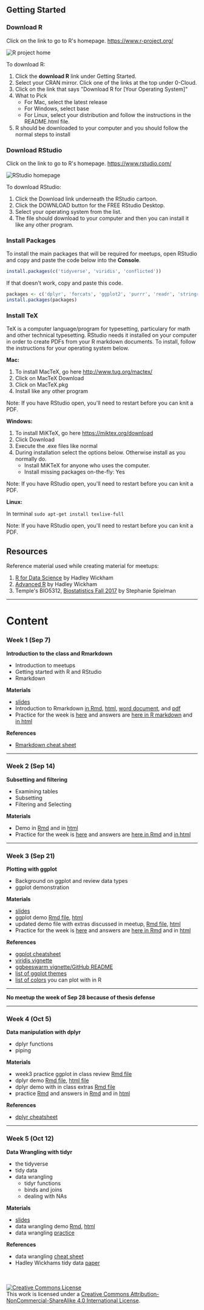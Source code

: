 ## Getting Started

### Download R
Click on the link to go to R's homepage. <https://www.r-project.org/>

![R project home](r_homepage_screenshot.png)

To download R:

1. Click the **download R** link under Getting Started.
2. Select your CRAN mirror. Click one of the links at the top under 0-Cloud.
3. Click on the link that says "Download R for [Your Operating System]"
4. What to Pick
    - For Mac, select the latest release
    - For Windows, select base
    - For Linux, select your distribution and follow the instructions in the README.html file.
5. R should be downloaded to your computer and you should follow the normal steps to install

### Download RStudio

Click on the link to go to R's homepage. <https://www.rstudio.com/>

![RStudio homepage](rstudio_homepage_screenshot.png)

To download RStudio:

1. Click the Download link underneath the RStudio cartoon.
2. Click the DOWNLOAD button for the FREE RStudio Desktop.
3. Select your operating system from the list.
4. The file should download to your computer and then you can install it like any other program.

### Install Packages
To install the main packages that will be required for meetups, open RStudio and copy and paste the code below into the **Console**.

```r
install.packages(c('tidyverse', 'viridis', 'conflicted'))
```
If that doesn't work, copy and paste this code.

```r
packages <- c('dplyr', 'forcats', 'ggplot2', 'purrr', 'readr', 'stringr', 'tibble', 'tidyr', 'viridis', 'conflicted')
install.packages(packages)
```

### Install TeX

TeX is a computer language/program for typesetting, particulary for math and other technical typesetting. RStudio needs it installed on your computer in order to create PDFs from your R markdown documents. To install, follow the instructions for your operating system below.

**Mac:**

1. To install MacTeX, go here <http://www.tug.org/mactex/>
2. Click on MacTeX Download
3. Click on MacTeX.pkg
4. Install like any other program

Note: If you have RStudio open, you'll need to restart before you can knit a PDF.

**Windows:**

1. To install MiKTeX, go here <https://miktex.org/download>
2. Click Download
3. Execute the .exe files like normal
4. During installation select the options below. Otherwise install as you normally do. 
    - Install MiKTeX for anyone who uses the computer.
    - Install missing packages on-the-fly: Yes

Note: If you have RStudio open, you'll need to restart before you can knit a PDF.

**Linux:**

In terminal `sudo apt-get install texlive-full`

Note: If you have RStudio open, you'll need to restart before you can knit a PDF.

## Resources

Reference material used while creating material for meetups:

1. [R for Data Science](http://r4ds.had.co.nz/) by Hadley Wickham
2. [Advanced R](http://adv-r.had.co.nz/) by Hadley Wickham
3. Temple's BIO5312, [Biostatistics Fall 2017](http://sjspielman.org/bio5312_fall2017/) by Stephanie Spielman

---

# Content
### Week 1 (Sep 7)

**Introduction to the class and Rmarkdown**

- Introduction to meetups
- Getting started with R and RStudio
- Rmarkdown

**Materials**

- [slides](week1/bioinformatics_meetup_introduction_2018.09.07.pdf)
- Introduction to Rmarkdown [in Rmd](week1/intro_to_rmarkdown.Rmd), [html](week1/intro_to_rmarkdown.html), [word document](week1/intro_to_rmarkdown.docx), and [pdf](week1/intro_to_rmarkdown.pdf)
- Practice for the week is [here](week1/week1_intro_to_rmarkdown_practice.Rmd) and answers are [here in R markdown](week1/week1_intro_to_rmarkdown_practice_ANSWERKEY.Rmd) and [in html](week1/week1_intro_to_rmarkdown_practice_ANSWERKEY.html)

**References**

- [Rmarkdown cheat sheet](https://www.rstudio.com/wp-content/uploads/2015/02/rmarkdown-cheatsheet.pdf)

---

### Week 2 (Sep 14)

**Subsetting and filtering**

- Examining tables
- Subsetting
- Filtering and Selecting

**Materials**

- Demo in [Rmd](week2/examine_subset_filter_data.Rmd) and in [html](week2/examine_subset_filter_data.html)
- Practice for the week is [here](week2/wee2_practice_examine_filter_subset_data.Rmd) and answers are [here in Rmd](week2/wee2_practice_examine_filter_subset_data_ANSWERS.Rmd) and [in html](wee2_practice_examine_filter_subset_data_ANSWERS.html)

___

### Week 3 (Sep 21)

**Plotting with ggplot**

- Background on ggplot and review data types
- ggplot demonstration

**Materials**

- [slides](week3/2018.09.21_meetup_Plotting_with_ggplot2.pdf)
- ggplot demo [Rmd file](week3/plotting_w_ggplot.Rmd), [html](week3/plotting_w_ggplot.html)
- updated demo file with extras discussed in meetup, [Rmd file](week3/plotting_w_ggplot_classwork.Rmd), [html](week3/plotting_w_ggplot_classwork.html)
- Practice for the week is [here](week3/week3_practice_plotting_with_ggplot.Rmd) and answers are [here in Rmd](week3/week3_practice_plotting_with_ggplot_ANSWERS.Rmd) and in [html](week3_practice_plotting_with_ggplot_ANSWERS.html)

**References**

- [ggplot cheatsheet](https://www.rstudio.com/wp-content/uploads/2015/03/ggplot2-cheatsheet.pdf)
- [viridis vignette](https://cran.r-project.org/web/packages/viridis/vignettes/intro-to-viridis.html)
- [ggbeeswarm vignette/GitHub README](https://github.com/eclarke/ggbeeswarm)
- [list of ggplot themes](https://jrnold.github.io/ggthemes/reference/index.html)
- [list of colors](week3/ColorChart.pdf) you can plot with in R 

---

**No meetup the week of Sep 28 because of thesis defense**

---

### Week 4 (Oct 5)

**Data manipulation with dplyr**

- dplyr functions
- piping

**Materials**

- week3 practice ggplot in class review [Rmd file](week3/week3_practice_plotting_with_ggplot_INCLASS_anwsers.Rmd)
- dplyr demo [Rmd file](week4/data_manipulation_w_dplyr.Rmd), [html file](week4/data_manipulation_w_dplyr.html)
- dplyr demo with in class extras [Rmd file](week4/data_manipulation_w_dplyr_INCLASSwork.Rmd)
- practice [Rmd](week4/week4_practice_data_manipulation_w_dplyr.Rmd) and answers in [Rmd](week4/week4_practice_data_manipulation_w_dplyr_ANSWERS.Rmd) and in [html](week4/week4_practice_data_manipulation_w_dplyr_ANSWERS.Rmd)

**References**

- [dplyr cheatsheet](https://www.rstudio.com/wp-content/uploads/2015/02/data-wrangling-cheatsheet.pdf)

---

### Week 5 (Oct 12)

**Data Wrangling with tidyr**

- the tidyverse
- tidy data
- data wrangling
    - tidyr functions
    - binds and joins
    - dealing with NAs

**Materials**

- [slides](week5/the_tidyverse_and_tidy_data.pdf)
- data wrangling demo [Rmd](week5/data_wrangling_w_tidyr.Rmd), [html](week5/data_wrangling_w_tidyr.html)
- data wrangling [practice](week5/week5_practice_data_wrangling_w_tidyr.Rmd)

**References**

- data wrangling [cheat sheet](https://www.rstudio.com/wp-content/uploads/2015/02/data-wrangling-cheatsheet.pdf)
- Hadley Wickhams tidy data [paper](http://vita.had.co.nz/papers/tidy-data.pdf)



<br><br>
<a rel="license" href="http://creativecommons.org/licenses/by-nc-sa/4.0/"><img alt="Creative Commons License" style="border-width:0" src="https://i.creativecommons.org/l/by-nc-sa/4.0/88x31.png" /></a><br />This work is licensed under a <a rel="license" href="http://creativecommons.org/licenses/by-nc-sa/4.0/">Creative Commons Attribution-NonCommercial-ShareAlike 4.0 International License</a>.
